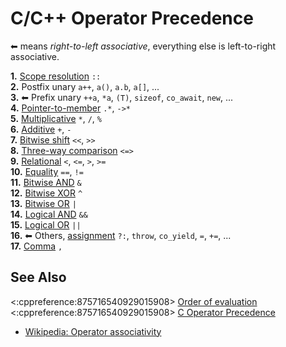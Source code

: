 # C/C++ Operator Precedence

⬅ means *right-to-left associative*,
everything else is left-to-right associative.

**1.** [Scope resolution](https://en.cppreference.com/w/cpp/language/identifiers#Qualified_identifiers) `::`  
**2.** Postfix unary `a++`, `a()`, `a.b`, `a[]`, ...  
**3.** ⬅ Prefix unary `++a`, `*a`, `(T)`, `sizeof`, `co_await`, `new`, ...  
**4.** [Pointer-to-member](https://en.cppreference.com/w/cpp/language/operator_member_access#Built-in_pointer-to-member_access_operators) `.*`, `->*`  
**5.** [Multiplicative](https://en.cppreference.com/w/cpp/language/operator_arithmetic#Multiplicative_operators) `*`, `/`, `%`  
**6.** [Additive](https://en.cppreference.com/w/cpp/language/operator_arithmetic#Additive_operators) `+`, `-`  
**7.** [Bitwise shift](https://en.cppreference.com/w/cpp/language/operator_arithmetic#Bitwise_shift_operators) `<<`, `>>`  
**8.** [Three-way comparison](https://en.cppreference.com/w/cpp/language/operator_comparison#Three-way_comparison) `<=>`  
**9.** [Relational](https://en.cppreference.com/w/cpp/language/operator_comparison) `<`, `<=`, `>`, `>=`  
**10.** [Equality](https://en.cppreference.com/w/cpp/language/operator_comparison) `==`, `!=`  
**11.** [Bitwise AND](https://en.cppreference.com/w/cpp/language/operator_arithmetic#Bitwise_logic_operators) `&`  
**12.** [Bitwise XOR](https://en.cppreference.com/w/cpp/language/operator_arithmetic#Bitwise_logic_operators) `^`  
**13.** [Bitwise OR](https://en.cppreference.com/w/cpp/language/operator_arithmetic#Bitwise_logic_operators) `|`  
**14.**  [Logical AND](https://en.cppreference.com/w/cpp/language/operator_logical) `&&`  
**15.** [Logical OR](https://en.cppreference.com/w/cpp/language/operator_logical) `||`  
**16.** ⬅ Others, [assignment](https://en.cppreference.com/w/cpp/language/operator_assignment#Builtin_direct_assignment) `?:`, `throw`, `co_yield`, `=`, `+=`, ...  
**17.** [Comma](https://en.cppreference.com/w/cpp/language/operator_other#Built-in_comma_operator) `,`

## See Also
<:cppreference:875716540929015908>
[Order of evaluation](https://en.cppreference.com/w/cpp/language/eval_order)  
<:cppreference:875716540929015908>
[C Operator Precedence](https://en.cppreference.com/w/c/language/operator_precedence)
- [Wikipedia: Operator associativity](https://en.wikipedia.org/wiki/Operator_associativity)  